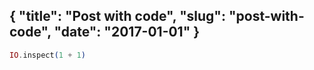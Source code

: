 {
  "title": "Post with code",
  "slug": "post-with-code",
  "date": "2017-01-01"
}
---
```elixir
IO.inspect(1 + 1)
```
